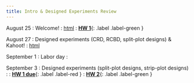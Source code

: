 ```yaml
---
title: Intro & Designed Experiments Review  
---
```


August 25 
: Welcome! 
  : [html](https://stat870.github.io/fall2025/notes/)
  : [**HW 1**](https://stat870.github.io/fall2025/assignments/Assignment1_YourLastName.pdf){: .label .label-green } 

August 27 
: Designed experiments (CRD, RCBD, split-plot designs) & Kahoot! 
  : [html](https://stat870.github.io/fall2025/notes/designed-experiments-review.html)

September 1 
: Labor day 
  : [](#)

September 3 
: Designed experiments (split-plot designs, strip-plot designs) 
  : [](https://stat870.github.io/fall2025/notes/designed-experiments-review-ii.html)
  : [**HW 1 due**](#){: .label .label-red } 
  : [**HW 2**](https://stat870.github.io/fall2025/assignments/Assignment2_YourLastName.pdf){: .label .label-green } 
